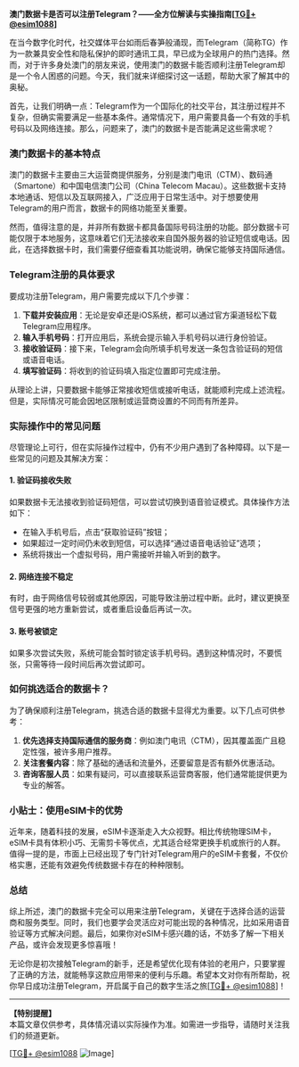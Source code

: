 **澳门数据卡是否可以注册Telegram？——全方位解读与实操指南[[TG💪+ @esim1088](https://t.me/s/esim1088)]**

在当今数字化时代，社交媒体平台如雨后春笋般涌现，而Telegram（简称TG）作为一款兼具安全性和隐私保护的即时通讯工具，早已成为全球用户的热门选择。然而，对于许多身处澳门的朋友来说，使用澳门的数据卡能否顺利注册Telegram却是一个令人困惑的问题。今天，我们就来详细探讨这一话题，帮助大家了解其中的奥秘。

首先，让我们明确一点：Telegram作为一个国际化的社交平台，其注册过程并不复杂，但确实需要满足一些基本条件。通常情况下，用户需要具备一个有效的手机号码以及网络连接。那么，问题来了，澳门的数据卡是否能满足这些需求呢？

### 澳门数据卡的基本特点

澳门的数据卡主要由三大运营商提供服务，分别是澳门电讯（CTM）、数码通（Smartone）和中国电信澳门公司（China Telecom Macau）。这些数据卡支持本地通话、短信以及互联网接入，广泛应用于日常生活中。对于想要使用Telegram的用户而言，数据卡的网络功能至关重要。

然而，值得注意的是，并非所有数据卡都具备国际号码注册的功能。部分数据卡可能仅限于本地服务，这意味着它们无法接收来自国外服务器的验证短信或电话。因此，在选择数据卡时，我们需要仔细查看其功能说明，确保它能够支持国际通信。

### Telegram注册的具体要求

要成功注册Telegram，用户需要完成以下几个步骤：

1. **下载并安装应用**：无论是安卓还是iOS系统，都可以通过官方渠道轻松下载Telegram应用程序。
2. **输入手机号码**：打开应用后，系统会提示输入手机号码以进行身份验证。
3. **接收验证码**：接下来，Telegram会向所填手机号发送一条包含验证码的短信或语音电话。
4. **填写验证码**：将收到的验证码填入指定位置即可完成注册。

从理论上讲，只要数据卡能够正常接收短信或接听电话，就能顺利完成上述流程。但是，实际情况可能会因地区限制或运营商设置的不同而有所差异。

### 实际操作中的常见问题

尽管理论上可行，但在实际操作过程中，仍有不少用户遇到了各种障碍。以下是一些常见的问题及其解决方案：

#### 1. 验证码接收失败
如果数据卡无法接收到验证码短信，可以尝试切换到语音验证模式。具体操作方法如下：
- 在输入手机号后，点击“获取验证码”按钮；
- 如果超过一定时间仍未收到短信，可以选择“通过语音电话验证”选项；
- 系统将拨出一个虚拟号码，用户需接听并输入听到的数字。

#### 2. 网络连接不稳定
有时，由于网络信号较弱或其他原因，可能导致注册过程中断。此时，建议更换至信号更强的地方重新尝试，或者重启设备后再试一次。

#### 3. 账号被锁定
如果多次尝试失败，系统可能会暂时锁定该手机号码。遇到这种情况时，不要慌张，只需等待一段时间后再次尝试即可。

### 如何挑选适合的数据卡？

为了确保顺利注册Telegram，挑选合适的数据卡显得尤为重要。以下几点可供参考：

1. **优先选择支持国际通信的服务商**：例如澳门电讯（CTM），因其覆盖面广且稳定性强，被许多用户推荐。
2. **关注套餐内容**：除了基础的通话和流量外，还要留意是否有额外优惠活动。
3. **咨询客服人员**：如果有疑问，可以直接联系运营商客服，他们通常能提供更为专业的解答。

### 小贴士：使用eSIM卡的优势

近年来，随着科技的发展，eSIM卡逐渐走入大众视野。相比传统物理SIM卡，eSIM卡具有体积小巧、无需剪卡等优点，尤其适合经常更换手机或旅行的人群。值得一提的是，市面上已经出现了专门针对Telegram用户的eSIM卡套餐，不仅价格实惠，还能有效避免传统数据卡存在的种种限制。

### 总结

综上所述，澳门的数据卡完全可以用来注册Telegram，关键在于选择合适的运营商和服务类型。同时，我们也要学会灵活应对可能出现的各种情况，比如采用语音验证等方式解决问题。最后，如果你对eSIM卡感兴趣的话，不妨多了解一下相关产品，或许会发现更多惊喜哦！

无论你是初次接触Telegram的新手，还是希望优化现有体验的老用户，只要掌握了正确的方法，就能畅享这款应用带来的便利与乐趣。希望本文对你有所帮助，祝你早日成功注册Telegram，开启属于自己的数字生活之旅[[TG💪+ @esim1088](https://t.me/s/esim1088)]！

---

**【特别提醒】**  
本篇文章仅供参考，具体情况请以实际操作为准。如需进一步指导，请随时关注我们的频道更新。  

[[TG💪+ @esim1088](https://t.me/s/esim1088) ![Image](https://i.postimg.cc/4NQfJmqS/Snipaste-2025-05-13-00-14-12.png)]